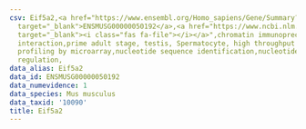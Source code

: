 ```yaml
---
csv: Eif5a2,<a href="https://www.ensembl.org/Homo_sapiens/Gene/Summary?db=core;g=ENSMUSG00000050192"
  target="_blank">ENSMUSG00000050192</a>,<a href="https://www.ncbi.nlm.nih.gov/pubmed/23834426"
  target="_blank"><i class="fas fa-file"></i></a>",chromatin immunoprecipitation assay,direct
  interaction,prime adult stage, testis, Spermatocyte, high throughput transcription
  profiling by microarray,nucleotide sequence identification,nucleotide sequence identification,transcriptional
  regulation,
data_alias: Eif5a2
data_id: ENSMUSG00000050192
data_numevidence: 1
data_species: Mus musculus
data_taxid: '10090'
title: Eif5a2
---
```

